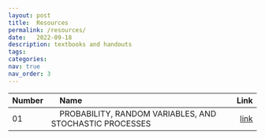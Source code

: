 ```yaml
---
layout: post
title:  Resources
permalink: /resources/
date:   2022-09-18
description: textbooks and handouts
tags: 
categories: 
nav: true
nav_order: 3
---
```

| Number | &nbsp; &nbsp; Name                                                    | Link                                   |
| :----   | :--------------------------------------------------------------- | ---------------------------------------------: |
| 01     | &nbsp; &nbsp; PROBABILITY, RANDOM VARIABLES, AND STOCHASTIC PROCESSES &nbsp; &nbsp;| <a href='/assets/zip/papoulis.zip'>link</a> |

